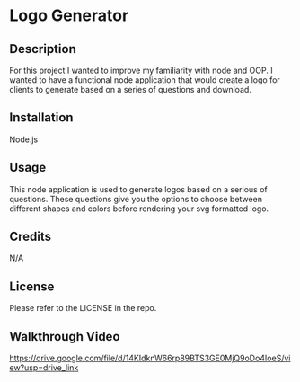 # Logo Generator

## Description

For this project I wanted to improve my familiarity with node and OOP. I wanted to have a functional node application that would create a logo for clients to generate based on a series of questions and download.

## Installation

Node.js

## Usage

This node application is used to generate logos based on a serious of questions. These questions give you the options to choose between different shapes and colors before rendering your svg formatted logo.

## Credits

N/A

## License

Please refer to the LICENSE in the repo.

## Walkthrough Video

https://drive.google.com/file/d/14KIdknW66rp89BTS3GE0MjQ9oDo4IoeS/view?usp=drive_link
